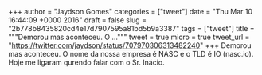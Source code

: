 
+++
author = "Jaydson Gomes"
categories = ["tweet"]
date = "Thu Mar 10 16:44:09 +0000 2016"
draft = false
slug = "2b778b8435820cd4e17d7907595a81bd5b9a3387"
tags = ["tweet"]
title = """Demorou mas aconteceu. O ..."""
tweet = true
micro = true
tweet_url = "https://twitter.com/jaydson/status/707970306313482240"
+++
Demorou mas aconteceu. O nome da nossa empresa é NASC e o TLD é IO (nasc.io). Hoje me ligaram qurendo falar com o Sr. Inácio.

